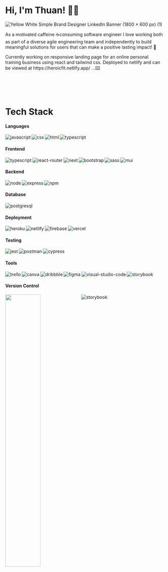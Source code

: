 # Hi, I'm Thuan! 👋😄
![Yellow White  Simple Brand Designer LinkedIn Banner (1800 × 600 px) (1)](https://user-images.githubusercontent.com/91844917/169251776-a5be2d9b-5e33-4cde-b4c2-03ab155071a8.png)

As a motivated caffeine ☕️consuming software engineer I love working both as part of a diverse agile engineering team and independently to build meaningful solutions for users that can make a positive lasting impact! 🚀  

<p>Currently working on responsive landing page for an online personal training business using react and tailwind css. Deployed to netlify and can be viewed at https://heroicfit.netlify.app/ ...⌨️</br></br>
</br>    
</br>    
</br>  

# Tech Stack
#### Languages
<img align="left" alt="javascript" src ="https://img.shields.io/badge/javascript-%23323330.svg?style=for-the-badge&logo=javascript&logoColor=%23F7DF1E" />
<img align="left" alt="css" src ="https://img.shields.io/badge/css3-%231572B6.svg?style=for-the-badge&logo=css3&logoColor=white" />
<img align="left" alt="html" src ="https://img.shields.io/badge/html5-%23E34F26.svg?style=for-the-badge&logo=html5&logoColor=white" />
<img alt="typescript" src ="https://img.shields.io/badge/typescript-%23007ACC.svg?style=for-the-badge&logo=typescript&logoColor=white" />

#### Frontend
<img align="left" alt="typescript" src ="https://img.shields.io/badge/react-%2320232a.svg?style=for-the-badge&logo=react&logoColor=%2361DAFB" />
<img align="left" alt="react-router" src ="https://img.shields.io/badge/React_Router-CA4245?style=for-the-badge&logo=react-router&logoColor=white" />
<img align="left" alt="next" src ="https://img.shields.io/badge/Next-black?style=for-the-badge&logo=next.js&logoColor=white" />
<img align="left" alt="bootstrap" src ="https://img.shields.io/badge/bootstrap-%23563D7C.svg?style=for-the-badge&logo=bootstrap&logoColor=white" />
<img align="left" alt="sass" src ="https://img.shields.io/badge/SASS-hotpink.svg?style=for-the-badge&logo=SASS&logoColor=white" />
<img alt="mui" src ="https://img.shields.io/badge/MUI-%230081CB.svg?style=for-the-badge&logo=mui&logoColor=white" />

#### Backend
<img align="left" alt="node" src ="https://img.shields.io/badge/node.js-6DA55F?style=for-the-badge&logo=node.js&logoColor=white" />
<img align="left" alt="express" src ="https://img.shields.io/badge/express.js-%23404d59.svg?style=for-the-badge&logo=express&logoColor=%2361DAFB" />
<img alt="npm" src ="https://img.shields.io/badge/NPM-%23000000.svg?style=for-the-badge&logo=npm&logoColor=white" />

#### Database
<img alt="postgresql" src ="https://img.shields.io/badge/postgres-%23316192.svg?style=for-the-badge&logo=postgresql&logoColor=white" />

#### Deployment
<img align="left" alt="heroku" src ="https://img.shields.io/badge/heroku-%23430098.svg?style=for-the-badge&logo=heroku&logoColor=white" />
<img align="left" alt="netlify" src ="https://img.shields.io/badge/netlify-%23000000.svg?style=for-the-badge&logo=netlify&logoColor=#00C7B7" />
<img align="left" alt="firebase" src ="https://img.shields.io/badge/firebase-%23039BE5.svg?style=for-the-badge&logo=firebase" />
<img alt="vercel" src ="https://img.shields.io/badge/vercel-%23000000.svg?style=for-the-badge&logo=vercel&logoColor=white" />

#### Testing
<img align="left" alt="jest" src ="https://img.shields.io/badge/-jest-%23C21325?style=for-the-badge&logo=jest&logoColor=white" />
<img align="left" alt="postman" src ="https://img.shields.io/badge/Postman-FF6C37?style=for-the-badge&logo=postman&logoColor=white" />
<img alt="cypress" src ="https://img.shields.io/badge/-cypress-%23E5E5E5?style=for-the-badge&logo=cypress&logoColor=058a5e" />

#### Tools
<img align="left" alt="trello" src ="https://img.shields.io/badge/Trello-%23026AA7.svg?style=for-the-badge&logo=Trello&logoColor=white" />
<img align="left" alt="canva" src ="https://img.shields.io/badge/Canva-%2300C4CC.svg?style=for-the-badge&logo=Canva&logoColor=white" />
<img align="left" alt="dribbble" src ="https://img.shields.io/badge/Dribbble-EA4C89?style=for-the-badge&logo=dribbble&logoColor=white" />
<img align="left" alt="figma" src ="https://img.shields.io/badge/figma-%23F24E1E.svg?style=for-the-badge&logo=figma&logoColor=white" />
<img align="left" alt="visual-studio-code" src ="https://img.shields.io/badge/Visual%20Studio%20Code-0078d7.svg?style=for-the-badge&logo=visual-studio-code&logoColor=white" />
<img alt="storybook" src ="https://img.shields.io/badge/-Storybook-FF4785?style=for-the-badge&logo=storybook&logoColor=white" />

#### Version Control
<img alt="storybook" src ="https://img.shields.io/badge/github-%23121011.svg?style=for-the-badge&logo=github&logoColor=white" />

<img align="left" width="47%" src ="https://github-readme-stats.vercel.app/api/top-langs/?username=thuannguyen88&layout=compact)](https://github.com/anuraghazra/github-readme-stats" />
